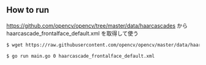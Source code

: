 ## How to run

https://github.com/opencv/opencv/tree/master/data/haarcascades
から haarcascade_frontalface_default.xml を取得して使う

```bash
$ wget https://raw.githubusercontent.com/opencv/opencv/master/data/haarcascades/haarcascade_frontalface_default.xml
```

```bash
$ go run main.go 0 haarcascade_frontalface_default.xml 
```
